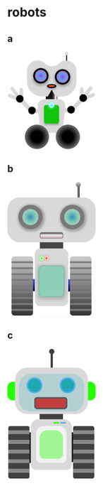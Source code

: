 # robots

## a
<img src="https://github.com/peteee/robots/blob/main/a.svg" width="200">

## b
<img src="https://github.com/peteee/robots/blob/main/b.svg" width="200">

## c
<img src="https://github.com/peteee/robots/blob/main/c.svg" width="200">
